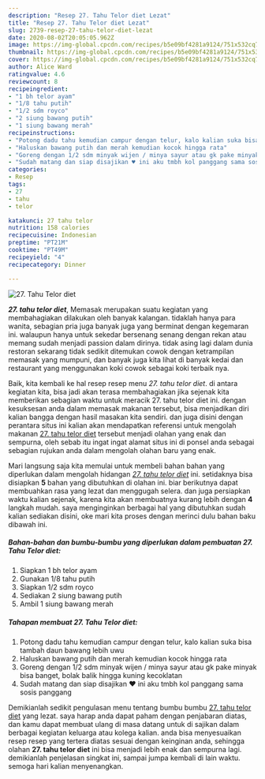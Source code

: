 ```yaml
---
description: "Resep 27. Tahu Telor diet Lezat"
title: "Resep 27. Tahu Telor diet Lezat"
slug: 2739-resep-27-tahu-telor-diet-lezat
date: 2020-08-02T20:05:05.962Z
image: https://img-global.cpcdn.com/recipes/b5e09bf4281a9124/751x532cq70/27-tahu-telor-diet-foto-resep-utama.jpg
thumbnail: https://img-global.cpcdn.com/recipes/b5e09bf4281a9124/751x532cq70/27-tahu-telor-diet-foto-resep-utama.jpg
cover: https://img-global.cpcdn.com/recipes/b5e09bf4281a9124/751x532cq70/27-tahu-telor-diet-foto-resep-utama.jpg
author: Alice Ward
ratingvalue: 4.6
reviewcount: 8
recipeingredient:
- "1 bh telor ayam"
- "1/8 tahu putih"
- "1/2 sdm royco"
- "2 siung bawang putih"
- "1 siung bawang merah"
recipeinstructions:
- "Potong dadu tahu kemudian campur dengan telur, kalo kalian suka bisa tambah daun bawang lebih uwu"
- "Haluskan bawang putih dan merah kemudian kocok hingga rata"
- "Goreng dengan 1/2 sdm minyak wijen / minya sayur atau gk pake minyak bisa banget, bolak balik hingga kuning kecoklatan"
- "Sudah matang dan siap disajikan ♥️ ini aku tmbh kol panggang sama sosis panggang"
categories:
- Resep
tags:
- 27
- tahu
- telor

katakunci: 27 tahu telor 
nutrition: 158 calories
recipecuisine: Indonesian
preptime: "PT21M"
cooktime: "PT49M"
recipeyield: "4"
recipecategory: Dinner

---
```



![27. Tahu Telor diet](https://img-global.cpcdn.com/recipes/b5e09bf4281a9124/751x532cq70/27-tahu-telor-diet-foto-resep-utama.jpg)

<b><i>27. tahu telor diet</i></b>, Memasak merupakan suatu kegiatan yang membahagiakan dilakukan oleh banyak kalangan. tidaklah hanya para wanita, sebagian pria juga banyak juga yang berminat dengan kegemaran ini. walaupun hanya untuk sekedar bersenang senang dengan rekan atau memang sudah menjadi passion dalam dirinya. tidak asing lagi dalam dunia restoran sekarang tidak sedikit ditemukan cowok dengan ketrampilan memasak yang mumpuni, dan banyak juga kita lihat di banyak kedai dan restaurant yang menggunakan koki cowok sebagai koki terbaik nya.



Baik, kita kembali ke hal resep resep menu <i>27. tahu telor diet</i>. di antara kegiatan kita, bisa jadi akan terasa membahagiakan jika sejenak kita memberikan sebagian waktu untuk meracik 27. tahu telor diet ini. dengan kesuksesan anda dalam memasak makanan tersebut, bisa menjadikan diri kalian bangga dengan hasil masakan kita sendiri. dan juga disini dengan perantara situs ini kalian akan mendapatkan referensi untuk mengolah makanan <u>27. tahu telor diet</u> tersebut menjadi olahan yang enak dan sempurna, oleh sebab itu ingat ingat alamat situs ini di ponsel anda sebagai sebagian rujukan anda dalam mengolah olahan baru yang enak.


Mari langsung saja kita memulai untuk membeli bahan bahan yang diperlukan dalam mengolah hidangan <u><i>27. tahu telor diet</i></u> ini. setidaknya bisa disiapkan <b>5</b> bahan yang dibutuhkan di olahan ini. biar berikutnya dapat membuahkan rasa yang lezat dan menggugah selera. dan juga persiapkan waktu kalian sejenak, karena kita akan membuatnya kurang lebih dengan <b>4</b> langkah mudah. saya menginginkan berbagai hal yang dibutuhkan sudah kalian sediakan disini, oke mari kita proses dengan merinci dulu bahan baku dibawah ini.

<!--inarticleads1-->

##### Bahan-bahan dan bumbu-bumbu yang diperlukan dalam pembuatan 27. Tahu Telor diet:

1. Siapkan 1 bh telor ayam
1. Gunakan 1/8 tahu putih
1. Siapkan 1/2 sdm royco
1. Sediakan 2 siung bawang putih
1. Ambil 1 siung bawang merah




<!--inarticleads2-->

##### Tahapan membuat 27. Tahu Telor diet:

1. Potong dadu tahu kemudian campur dengan telur, kalo kalian suka bisa tambah daun bawang lebih uwu
1. Haluskan bawang putih dan merah kemudian kocok hingga rata
1. Goreng dengan 1/2 sdm minyak wijen / minya sayur atau gk pake minyak bisa banget, bolak balik hingga kuning kecoklatan
1. Sudah matang dan siap disajikan ♥️ ini aku tmbh kol panggang sama sosis panggang




Demikianlah sedikit pengulasan menu tentang bumbu bumbu <u>27. tahu telor diet</u> yang lezat. saya harap anda dapat paham dengan penjabaran diatas, dan kamu dapat membuat ulang di masa datang untuk di sajikan dalam berbagai kegiatan keluarga atau kolega kalian. anda bisa menyesuaikan resep resep yang tertera diatas sesuai dengan keinginan anda, sehingga olahan <b>27. tahu telor diet</b> ini bisa menjadi lebih enak dan sempurna lagi. demikianlah penjelasan singkat ini, sampai jumpa kembali di lain waktu. semoga hari kalian menyenangkan.
